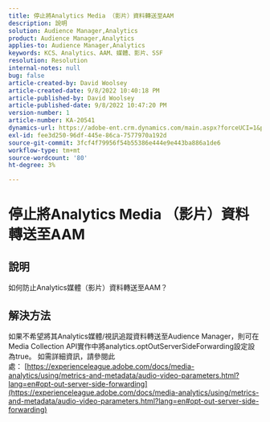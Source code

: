 ```yaml
---
title: 停止將Analytics Media （影片）資料轉送至AAM
description: 說明
solution: Audience Manager,Analytics
product: Audience Manager,Analytics
applies-to: Audience Manager,Analytics
keywords: KCS、Analytics、AAM、媒體、影片、SSF
resolution: Resolution
internal-notes: null
bug: false
article-created-by: David Woolsey
article-created-date: 9/8/2022 10:40:18 PM
article-published-by: David Woolsey
article-published-date: 9/8/2022 10:47:20 PM
version-number: 1
article-number: KA-20541
dynamics-url: https://adobe-ent.crm.dynamics.com/main.aspx?forceUCI=1&pagetype=entityrecord&etn=knowledgearticle&id=6012852f-c72f-ed11-9db1-00224808613b
exl-id: fee3d250-96df-445e-86ca-7577970a192d
source-git-commit: 3fcf4f79956f54b55386e444e9e443ba886a1de6
workflow-type: tm+mt
source-wordcount: '80'
ht-degree: 3%

---
```


# 停止將Analytics Media （影片）資料轉送至AAM

## 說明

如何防止Analytics媒體（影片）資料轉送至AAM？

## 解決方法


如果不希望將其Analytics媒體/視訊追蹤資料轉送至Audience Manager，則可在Media Collection API實作中將analytics.optOutServerSideForwarding設定設為true。 如需詳細資訊，請參閱此處： [https://experienceleague.adobe.com/docs/media-analytics/using/metrics-and-metadata/audio-video-parameters.html?lang=en#opt-out-server-side-forwarding](https://experienceleague.adobe.com/docs/media-analytics/using/metrics-and-metadata/audio-video-parameters.html?lang=en#opt-out-server-side-forwarding)
